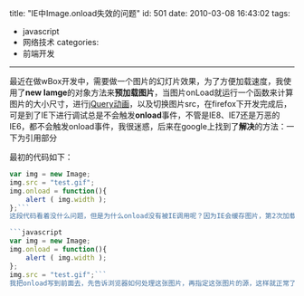 title: "IE中Image.onload失效的问题"
id: 501
date: 2010-03-08 16:43:02
tags:
- javascript
- 网络技术
categories:
- 前端开发
---
最近在做wBox开发中，需要做一个图片的幻灯片效果，为了方便加载速度，我使用了**new Iamge**的对象方法来**预加载图片**，当图片onLoad就运行一个函数来计算图片的大小尺寸，进行[jQuery动画](http://js8.in/451.html "jQuery easing动画效果扩展")，以及切换图片src，在firefox下开发完成后，可是到了IE下进行调试总是不会触发**onload**事件，不管是IE8、IE7还是万恶的IE6，都不会触发onload事件，我很迷惑，后来在google上找到了**解决**的方法：一下为引用部分

最初的代码如下：

```javascript
var img = new Image;
img.src = "test.gif";
img.onload = function(){
    alert ( img.width );
};```
这段代码看着没什么问题，但是为什么onload没有被IE调用呢？因为IE会缓存图片，第2次加载的图片，不是从服务器上传过来的，而是从缓冲区里加载的。是不是从缓冲区里加载的图片就不触发onload事件呢？我于是我测试了以下代码，成功了～

```javascript
var img = new Image;
img.onload = function(){
    alert ( img.width );
};
img.src = "test.gif";```
我把onload写到前面去，先告诉浏览器如何处理这张图片，再指定这张图片的源，这样就正常了。所以，不是IE没有触发onload事件，而是因为加载缓冲区的速度太快，以至于没有运行到img.onload的时候，onload事件已经触发了。这让我想到了Ajax，我们在写xmlhttp的时候，都是先指定onstatechange的回调函数，然后再send数据的，道理是一样的。